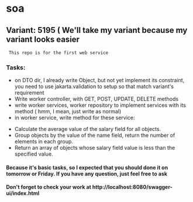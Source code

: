 # soa
## Variant: 5195 ( We'll take my variant because my variant looks easier
` This repo is for the first web service`
### Tasks: 
* on DTO dir, I already write Object, but not yet implement its constraint, you need to use jakarta.validation to setup so that match variant's requirement
* Write worker controller, with GET, POST, UPDATE, DELETE methods
* write worker services, worker repository to implement services with its method ( hmm, I mean, just write as normal)
* in worker service, write method for these service: 
- Calculate the average value of the salary field for all objects.
- Group objects by the value of the name field, return the number of elements in each group.
- Return an array of objects whose salary field value is less than the specified value. 
#### Because it's basic tasks, so I expected that you should done it on tomorrow or Friday. If you have any question, just feel free to ask 
#### Don't forget to check your work at http://localhost:8080/swagger-ui/index.html
